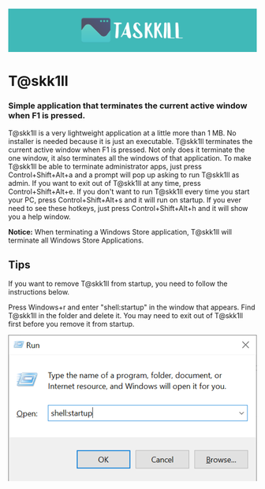 ![Logo](Logo.png)
# T@skk1ll
### Simple application that terminates the current active window when F1 is pressed.

T@skk1ll is a very lightweight application at a little more than 1 MB. No installer is needed because it is just an executable. T@skk1ll terminates the current active window when F1 is pressed. Not only does it terminate the one window, it also terminates all the windows of that application. To make T@skk1ll be able to terminate administrator apps, just press Control+Shift+Alt+a and a prompt will pop up asking to run T@skk1ll as admin. If you want to exit out of T@skk1ll at any time, press Control+Shift+Alt+e. If you don't want to run T@skk1ll every time you start your PC, press Control+Shift+Alt+s and it will run on startup. If you ever need to see these hotkeys, just press Control+Shift+Alt+h and it will show you a help window. 

**Notice:** When terminating a Windows Store application, T@skk1ll will terminate all Windows Store Applications.

## Tips 
If you want to remove T@skk1ll from startup, you need to follow the instructions below.

Press Windows+r and enter "shell:startup" in the window that appears. Find T@skk1ll in the folder and delete it. You may need to exit out of T@skk1ll first before you remove it from startup. 

![Startup](Startup.png)
